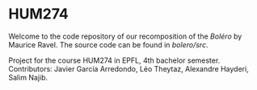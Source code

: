# HUM274

Welcome to the code repository of our recomposition of the *Boléro* by Maurice Ravel.
The source code can be found in *bolero/src*.

Project for the course HUM274 in EPFL, 4th bachelor semester. Contributors: Javier García Arredondo, Léo Theytaz, Alexandre Hayderi, Salim Najib.
